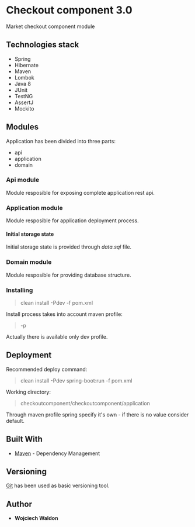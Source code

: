 # Checkout component 3.0

Market checkout component module

## Technologies stack

* Spring
* Hibernate
* Maven
* Lombok
* Java 8
* JUnit
* TestNG
* AssertJ
* Mockito

## Modules
Application has been divided into three parts:

* api
* application
* domain

### Api module ###
Module resposible for exposing complete application rest api.

### Application module ###
Module resposible for application deployment process.

#### Initial storage state
Initial storage state is provided through *data.sql* file.

### Domain module ###
Module resposible for providing database structure.

### Installing

>clean install -Pdev -f pom.xml

Install process takes into account maven profile:
 >-p
 
 Actually there is available only dev profile.

## Deployment
Recommended deploy command:
>clean install -Pdev spring-boot:run -f pom.xml

Working directory:
>checkoutcomponent/checkoutcomponent/application

Through maven profile spring specify it's own - if there is no value consider default.

## Built With

* [Maven](https://maven.apache.org/) - Dependency Management

## Versioning

 [Git](https://git-scm.com/) has been used as basic versioning tool.

## Author

* **Wojciech Waldon**
